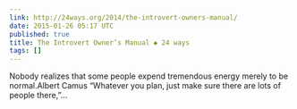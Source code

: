 ```yaml
---
link: http://24ways.org/2014/the-introvert-owners-manual/
date: 2015-01-26 05:17 UTC
published: true
title: The Introvert Owner’s Manual ◆ 24 ways
tags: []
---
```


Nobody realizes that some people expend tremendous energy merely to be normal.Albert Camus
“Whatever you plan, just make sure there are lots of people there,”…

